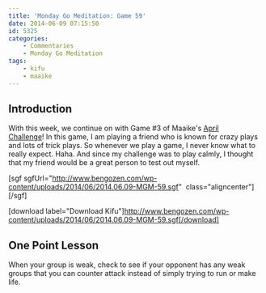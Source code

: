 ```yaml
---
title: 'Monday Go Meditation: Game 59'
date: 2014-06-09 07:15:50
id: 5325
categories:
	- Commentaries
	- Monday Go Meditation
tags:
	- kifu
	- maaike
---
```


## Introduction

With this week, we continue on with Game #3 of Maaike's [April Challenge](http://www.thegochallenge.blogspot.com.au/2014/04/april-challenge.html "Maaike")! In this game, I am playing a friend who is known for crazy plays and lots of trick plays. So whenever we play a game, I never know what to really expect. Haha. And since my challenge was to play calmly, I thought that my friend would be a great person to test out myself.

[sgf sgfUrl="http://www.bengozen.com/wp-content/uploads/2014/06/2014.06.09-MGM-59.sgf"  class="aligncenter"][/sgf]

[download label="Download Kifu"]http://www.bengozen.com/wp-content/uploads/2014/06/2014.06.09-MGM-59.sgf[/download]

## **One Point Lesson**

When your group is weak, check to see if your opponent has any weak groups that you can counter attack instead of simply trying to run or make life.